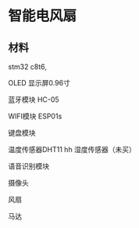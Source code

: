 # 智能电风扇   

## 材料

stm32 c8t6,

OLED 显示屏0.96寸

蓝牙模块  HC-05

WIFI模块   ESP01s

键盘模块

温度传感器DHT11
hh
湿度传感器（未买）

语音识别模块

摄像头

风扇

马达

